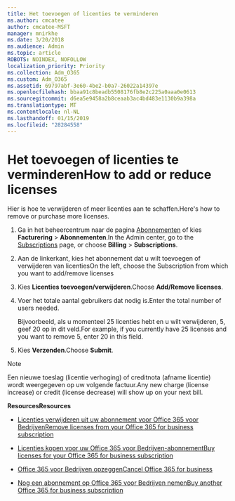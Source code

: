 ```yaml
---
title: Het toevoegen of licenties te verminderen
ms.author: cmcatee
author: cmcatee-MSFT
manager: mnirkhe
ms.date: 3/20/2018
ms.audience: Admin
ms.topic: article
ROBOTS: NOINDEX, NOFOLLOW
localization_priority: Priority
ms.collection: Adm_O365
ms.custom: Adm_O365
ms.assetid: 69797abf-3e60-4be2-b0a7-26022a14397e
ms.openlocfilehash: bbaa91c8beadb5508176fb8e2c225a0aaa0e0613
ms.sourcegitcommit: d6ea5e9458a2b8ceaab3ac4bd483e1130b9a398a
ms.translationtype: MT
ms.contentlocale: nl-NL
ms.lasthandoff: 01/15/2019
ms.locfileid: "28284558"
---
```

# <a name="how-to-add-or-reduce-licenses"></a><span data-ttu-id="d581a-102">Het toevoegen of licenties te verminderen</span><span class="sxs-lookup"><span data-stu-id="d581a-102">How to add or reduce licenses</span></span>

<span data-ttu-id="d581a-103">Hier is hoe te verwijderen of meer licenties aan te schaffen.</span><span class="sxs-lookup"><span data-stu-id="d581a-103">Here's how to remove or purchase more licenses.</span></span>
  
1. <span data-ttu-id="d581a-104">Ga in het beheercentrum naar de pagina [Abonnementen](https://go.microsoft.com/fwlink/p/?linkid=842054) of kies **Facturering** \> **Abonnementen**.</span><span class="sxs-lookup"><span data-stu-id="d581a-104">In the Admin center, go to the [Subscriptions](https://go.microsoft.com/fwlink/p/?linkid=842054) page, or choose **Billing** \> **Subscriptions**.</span></span>
    
2. <span data-ttu-id="d581a-105">Aan de linkerkant, kies het abonnement dat u wilt toevoegen of verwijderen van licenties</span><span class="sxs-lookup"><span data-stu-id="d581a-105">On the left, choose the Subscription from which you want to add/remove licenses</span></span>
    
3. <span data-ttu-id="d581a-106">Kies **Licenties toevoegen/verwijderen**.</span><span class="sxs-lookup"><span data-stu-id="d581a-106">Choose **Add/Remove licenses**.</span></span>
    
4. <span data-ttu-id="d581a-107">Voer het totale aantal gebruikers dat nodig is.</span><span class="sxs-lookup"><span data-stu-id="d581a-107">Enter the total number of users needed.</span></span>
    
    <span data-ttu-id="d581a-108">Bijvoorbeeld, als u momenteel 25 licenties hebt en u wilt verwijderen, 5, geef 20 op in dit veld.</span><span class="sxs-lookup"><span data-stu-id="d581a-108">For example, if you currently have 25 licenses and you want to remove 5, enter 20 in this field.</span></span>
    
5. <span data-ttu-id="d581a-109">Kies **Verzenden**.</span><span class="sxs-lookup"><span data-stu-id="d581a-109">Choose **Submit**.</span></span>
    
> [!NOTE]
> <span data-ttu-id="d581a-110">Een nieuwe toeslag (licentie verhoging) of creditnota (afname licentie) wordt weergegeven op uw volgende factuur.</span><span class="sxs-lookup"><span data-stu-id="d581a-110">Any new charge (license increase) or credit (license decrease) will show up on your next bill.</span></span> 
  
 <span data-ttu-id="d581a-111">**Resources**</span><span class="sxs-lookup"><span data-stu-id="d581a-111">**Resources**</span></span>
  
- [<span data-ttu-id="d581a-112">Licenties verwijderen uit uw abonnement voor Office 365 voor Bedrijven</span><span class="sxs-lookup"><span data-stu-id="d581a-112">Remove licenses from your Office 365 for business subscription</span></span>](https://support.office.com/article/9c64d127-e2dd-4ecc-81f5-2f87e5a74803)
    
- [<span data-ttu-id="d581a-113">Licenties kopen voor uw Office 365 voor Bedrijven-abonnement</span><span class="sxs-lookup"><span data-stu-id="d581a-113">Buy licenses for your Office 365 for business subscription</span></span>](https://support.office.com/article/36081d8d-b3fa-4948-8c34-e217bba825e1)
    
- [<span data-ttu-id="d581a-114">Office 365 voor Bedrijven opzeggen</span><span class="sxs-lookup"><span data-stu-id="d581a-114">Cancel Office 365 for business</span></span>](https://support.office.com/article/b1bc0bef-4608-4601-813a-cdd9f746709a)
    
- [<span data-ttu-id="d581a-115">Nog een abonnement op Office 365 voor Bedrijven nemen</span><span class="sxs-lookup"><span data-stu-id="d581a-115">Buy another Office 365 for business subscription</span></span>](https://support.office.com/article/fab3b86c-3359-4042-8692-5d4dc7550b7c)
    

